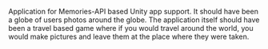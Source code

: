 Application for Memories-API based Unity app support. It should have been a globe of users photos around the globe. The application itself should have been a travel based game where if you would travel around the world, you would make pictures and leave them at the place where they were taken.
